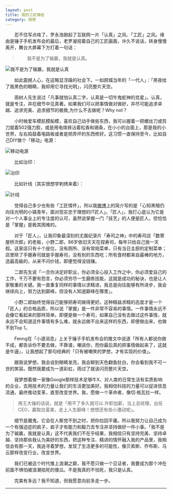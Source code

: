 ```yaml
---
layout: post  
title: 我的工匠情结  
category: 随想  
---
```

&emsp;&emsp;忍不住写点啥了，罗永浩掀起了互联网一片「认真」之风、「工匠」之风。缘由是锤子手机发布会的最后，老罗凝视着自己的工匠画面，许久不说话，转身慢慢离开，舞台大屏幕下方打着一句话：  

>&emsp;&emsp;我不是为了输赢，我就是认真。

![我不是为了输赢，我就是认真](http://vivlong.qiniudn.com/github/2014-05-27-%E6%88%91%E4%B8%8D%E6%98%AF%E4%B8%BA%E4%BA%86%E8%BE%93%E8%B5%A2%E6%88%91%E5%8F%AA%E6%98%AF%E8%AE%A4%E7%9C%9F.jpg)  

&emsp;&emsp;如此震撼人心，在这略显浮躁的社会下。一如顾城当年的「一代人」：「黑夜给了我黑色的眼睛，我却用它寻找光明」，闪亮整片天空。

&emsp;&emsp;周树人先生说过「凡事就怕认真二字，认真是一切牛鬼蛇神的克星」。认真，就是专注，并在细节中见真著。如果我们可以把事情做对做好，并尽可能追求卓越、追求完美、追求细节的极致,为什么不去做呢？Why not？ 
 
&emsp;&emsp;小时候爱车模航模船模，喜欢自己动手做些东西，我可以握着一把螺丝刀或剪刀就着502强力胶，或是用电烙铁沾着松香和锡条，在小小的台面上，那是我的小世界，左右捣鼓着电路板或者是把弄坏的东西修好。这习惯一直保持至今，比如自己DIY做个「移动」电源：  

![移动电源](http://vivlong.qiniudn.com/github/2014-05-27-%E7%A7%BB%E5%8A%A8%E7%94%B5%E6%BA%90.jpg)  

&emsp;&emsp;比如治印：  

![治印](http://vivlong.qiniudn.com/github/2014-05-27-%E6%B2%BB%E5%8D%B0.jpg)  

&emsp;&emsp;比如针线（其实很想学刺绣来着）：  

![针线](http://vivlong.qiniudn.com/github/2014-05-27-%E9%A6%99%E5%9B%8A.jpg)  

&emsp;&emsp;觉得自己多少也有些「工匠情怀」，所以我[微博](weibo.com/flyintech)上的简介写的是「心知黑暗仍向往光明的小镇青年，面对现实忠于理想的IT匠人」。「匠人」，我打心底认为它是对一个人事业上的专注度的认可，虽然说掌握一门「技艺」的人便是匠人，但恰恰是「掌握」是极其困难的。  

&emsp;&emsp;对于「匠人」，让我印象最深刻的尤属纪录片「寿司之神」中的寿司店「数寄屋桥次郎」的老板，小野二郎，86岁依旧天天在捏寿司，每年只给自己放一天假。这家店只有十个座位，没有厕所、没有常规菜单，只有当日主厨的定制菜单；店里除了手握寿司就是手握寿司，没有别的东西吃；所有食材都来自最棒的地方，选最高級的，从来不问价钱，即便觉得没钱赚。

&emsp;&emsp;二郎先生说「一旦你决定好职业，你必须全心投入工作之中，你必须爱自己的工作，千万不要有怨言，你必须穷尽一生磨练技能，这就是成功的秘诀，也是让人家敬重的关键。我一直重复同样的事情以求精进，我总是向往能够有所进步，我会继续向上，努力达到巅峰，但没有人知道巅峰在哪里」。  

&emsp;&emsp;小野二郎始终觉得自己能够把寿司做得更好。这种精益求精的态度才是一个「匠人」的合格品质，所以说「掌握」是一件非常不容易的事情。一件事情永远不会像它看起来的那样简单。即便是做一个寿司，如果自己没有去做过这件事情，就永远不会知道这件事情有多么难，就永远做不出来这样的东西，即便做出来，也做不到Top 1。  

&emsp;&emsp;Fenng在「小道消息」上关于锤子手机发布会的推文中说道「所有人都说你做不成，都告诉你不要去做，不靠谱，嘲讽你，而你最后真的把事情做起来了，这就是牛逼」，让我想起了那句经典的「只有被嘲笑的梦想，才有实现的价值」。  

&emsp;&emsp;跟我说梦想，我会说到眼睛发亮，我会聊到天色翻鱼肚白，你会看到我不可一世的笑容。既然我要成为一道彩虹，雨过了就该闪亮整片天空。  

&emsp;&emsp;我梦想着做一家像Google那样技术足够牛X、对人类的日常生活有实质影响的企业，去用技术的力量让我们的生活更加美好。我相信科技的力量可以促进信息流通，最终推动变革，直至改变世界。我，愿做一个革命者，像切·格瓦拉一样。  
  
> 用王大锤的话说，就是「用不了多久就可以 升职加薪，当上总经理，出任CEO，赢取白富美，走上人生巅峰！想想还有些小激动呢」。   

&emsp;&emsp;细节是魔鬼，它会在人察觉不到之时，把你拉回平庸。所以我努力让自己成为一个有强迫症的疯子，疯子才有能力和毅力去专注并坚持做好一件小事。「我不是为了输赢，我就是认真」这不代表我们不在乎结果，我相信只有坚持完美、坚持卓越、坚持那些我认为美好的东西，把这种专注、精进的情怀融入我的产品里，我相信会有那一天，我追寻着梦想，发现了生活更多的可能性，像贝索斯、乔布斯、马云那样改变行业，改变世界。  

&emsp;&emsp;我们已被这个时代推上浪潮之巅，我不愿只做一个见证者，我要成为那个冲在前面不惧怕被浪潮拍死的傻瓜。不是我真的不怕死，我只是认真。  

&emsp;&emsp;完美有多远？我不知道，但我愿意向前多走一步。  

- - -